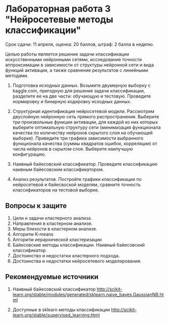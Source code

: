 # Лабораторная работа 3 "Нейросетевые методы классификации"

Срок сдачи: 11 апреля, оценка: 20 баллов, штраф: 2 балла в неделю.

Целью работы является решение задачи классификации искусственными нейронными сетями, исследование точности аппроксимации в зависимости от структуры нейронной сети и вида функций активации, а также сравнение результатов с линейными методами.

1. Подготовка исходных данных. Возьмите двумерную выборку с kaggle.com, пригодную для решения задачи классификации, разделите ее на две части: обучающую и тестовую. Проведите нормировку и бинарную кодировку исходных данных.

2. Структурная идентификация нейросетевой модели. Рассмотрим двуслойную нейронную сеть прямого распространения. Выберите три произвольные функции активации, для каждой из них которых выберите оптимальную структуру сети (минимизация функционала качества по количеству нейронов скрытого слоя на обучающей выборке). Приведите три графика зависимости выбранного функционала качества (суммы квадратов ошибок, корреляции) от числа нейронов в скрытом слое. Выберите наилучшую конфигурацию.

3. Наивный байесовский классификатор. Проведите классификацию наивным байесовским классификатором.

4. Анализ результатов. Постройте графики классификации по нейросетевой и байесвоской моделям, сравните точность классификаторов на тестовой выборке.


## Вопросы к защите

1. Цели и задачи кластерного анализа.
2. Направления в кластерном анализе.
3. Меры близости в кластерном анализе.
4. Алгоритм K-means
5. Алгоритм иерархической кластеризации
6. Байесовские методы классификации. Наивный байесовский классификатор
7. Достоинство и недостатки кластерного подхода.
8. Достоинства и недостатки нейросетевого моделирования.


## Рекомендуемые источники

1. Наивный байесовский классификатор
http://scikit-learn.org/stable/modules/generated/sklearn.naive_bayes.GaussianNB.html

2. Доступные в sklearn методы  классификации
http://scikit-learn.org/stable/supervised_learning.html